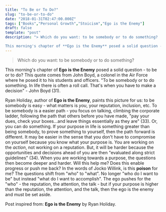 ```yaml
---
title: "To Be or To Do?"
slug: "to-be-or-to-do"
date: "2018-01-31T02:47:00.000Z"
tags: ["Books","Personal Growth","Stoicism","Ego is the Enemy"]
draft: false
template: "post"
description: "> Which do you want: to be somebody or to do something?

This morning's chapter of **Ego is the Enemy** posed a solid question - to be or to do? This quote comes from John Boyd, a colonel in the Air..."
---
```


> Which do you want: to be somebody or to do something?

This morning's chapter of **Ego is the Enemy** posed a solid question - to be or to do? This quote comes from John Boyd, a colonel in the Air Force where he posed it to his students and officers. "To be somebody or to do something. In life there is often a roll call. That's when you have to make a decision" - John Boyd (31).

Ryan Holiday, author of **Ego is the Enemy**, paints this picture for us: to be somebody is easy - what matters is *you*, your reputation, inclusion, etc. To be somebody is a easier path - you focus on talking, climbing the corporate ladder, following the path that others before you have made, "pay your dues, check your boxes...and leave things essentially as they are" (33). Or, you can do something. If your purpose in life is something greater than being somebody, to prove something to yourself, then the path forward is different. It may be easier in the sense that you don't have to compromise on yourself because you know what your purpose is. You are working on the *action*, not working on a reputation. But, it will be harder because the opportunities and decisions ahead of you are then "evaluated along strict guidelines" (34). When you are working towards a purpose, the questions then become deeper and harder. Will this help me? Does this enable progress or push me back? In the words of Jocko Willink, is this **poison** for me? The questions shift from "who" to "what". No longer "who do I want to be" but instead "what do I want to accomplish". The ego pushes for the "who" - the reputation, the attention, the talk - but if your purpose is higher than the reputation, the attention, and the talk, then the ego is the enemy and must be set aside.

Post inspired from: **Ego is the Enemy** by Ryan Holiday.
